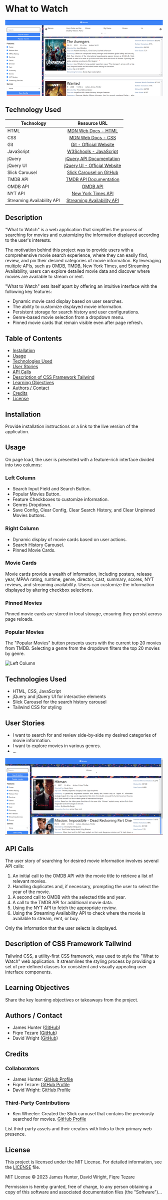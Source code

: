 # What to Watch

![Supportive GIF of your App in action](./assets/images/Screenshot%202023-10-16%20191043.png)

## Technology Used

| Technology         | Resource URL                                      |
| -------------------|:-----------------------------------------------:|
| HTML               | [MDN Web Docs - HTML](https://developer.mozilla.org/en-US/docs/Web/HTML) |
| CSS                | [MDN Web Docs - CSS](https://developer.mozilla.org/en-US/docs/Web/CSS) |
| Git                | [Git - Official Website](https://git-scm.com/) |
| JavaScript         | [W3Schools - JavaScript](https://www.w3schools.com/js/default.asp) |
| jQuery             | [jQuery API Documentation](https://api.jquery.com/) |
| jQuery UI          | [jQuery UI - Official Website](https://jqueryui.com/) |
| Slick Carousel     | [Slick Carousel on GitHub](https://github.com/kenwheeler/slick) |
| TMDB API           | [TMDB API Documentation](https://developer.themoviedb.org/docs) |
| OMDB API           | [OMDB API](https://www.omdbapi.com/) |
| NYT API            | [New York Times API](https://developer.nytimes.com/apis) |
| Streaming Availability API | [Streaming Availability API](https://rapidapi.com/movie-of-the-night-movie-of-the-night-default/api/streaming-availability) |

## Description

"What to Watch" is a web application that simplifies the process of searching for movies and customizing the information displayed according to the user's interests.

The motivation behind this project was to provide users with a comprehensive movie search experience, where they can easily find, review, and pin their desired categories of movie information. By leveraging multiple APIs, such as OMDB, TMDB, New York Times, and Streaming Availability, users can explore detailed movie data and discover where movies are available to stream or rent.

"What to Watch" sets itself apart by offering an intuitive interface with the following key features:

- Dynamic movie card display based on user searches.
- The ability to customize displayed movie information.
- Persistent storage for search history and user configurations.
- Genre-based movie selection from a dropdown menu.
- Pinned movie cards that remain visible even after page refresh.

## Table of Contents

- [Installation](#installation)
- [Usage](#usage)
- [Technologies Used](#technology-used)
- [User Stories](#user-stories)
- [API Calls](#user-stories-related-to-api-calls)
- [Description of CSS Framework Tailwind](#description-of-css-framework-tailwind)
- [Learning Objectives](#learning-objectives)
- [Authors / Contact](#authors--contact)
- [Credits](#credits)
- [License](#license)

## Installation

Provide installation instructions or a link to the live version of the application.

## Usage

On page load, the user is presented with a feature-rich interface divided into two columns:

### Left Column

- Search Input Field and Search Button.
- Popular Movies Button.
- Feature Checkboxes to customize information.
- Genres Dropdown.
- Save Config, Clear Config, Clear Search History, and Clear Unpinned Movies buttons.

### Right Column

- Dynamic display of movie cards based on user actions.
- Search History Carousel.
- Pinned Movie Cards.

### Movie Cards

Movie cards provide a wealth of information, including posters, release year, MPAA rating, runtime, genre, director, cast, summary, scores, NYT reviews, and streaming availability. Users can customize the information displayed by altering checkbox selections.

### Pinned Movies

Pinned movie cards are stored in local storage, ensuring they persist across page reloads.

### Popular Movies

The "Popular Movies" button presents users with the current top 20 movies from TMDB. Selecting a genre from the dropdown filters the top 20 movies by genre.

![Left Column](placeholder-left-column.png)

## Technologies Used

- HTML, CSS, JavaScript
- jQuery and jQuery UI for interactive elements
- Slick Carousel for the search history carousel
- Tailwind CSS for styling

## User Stories

- I want to search for and review side-by-side my desired categories of movie information.
- I want to explore movies in various genres.
- ...

![Supportive GIFs of user stories](./assets/images/Screenshot%202023-10-16%20191538.png)

## API Calls

The user story of searching for desired movie information involves several API calls:

1. An initial call to the OMDB API with the movie title to retrieve a list of relevant movies.
2. Handling duplicates and, if necessary, prompting the user to select the year of the movie.
3. A second call to OMDB with the selected title and year.
4. A call to the TMDB API for additional movie data.
5. Using the NYT API to fetch the appropriate review.
6. Using the Streaming Availability API to check where the movie is available to stream, rent, or buy.

Only the information that the user selects is displayed.

## Description of CSS Framework Tailwind

Tailwind CSS, a utility-first CSS framework, was used to style the "What to Watch" web application. It streamlines the styling process by providing a set of pre-defined classes for consistent and visually appealing user interface components.

## Learning Objectives

Share the key learning objectives or takeaways from the project.

## Authors / Contact

- James Hunter ([GitHub](https://github.com/jamessahunter))
- Fiqre Tezare ([GitHub](https://github.com/Fiqre-Ab))
- David Wright ([GitHub](https://github.com/d-a-v-i-d-w-r-i-g-h-t))

## Credits

### Collaborators

- James Hunter: [GitHub Profile](https://github.com/jamessahunter)
- Fiqre Tezare: [GitHub Profile](https://github.com/Fiqre-Ab)
- David Wright: [GitHub Profile](https://github.com/d-a-v-i-d-w-r-i-g-h-t)

### Third-Party Contributions

- Ken Wheeler: Created the Slick carousel that contains the previously searched for movies. [GitHub Profile](https://github.com/kenwheeler)

List third-party assets and their creators with links to their primary web presence.

## License

This project is licensed under the MIT License. For detailed information, see the [LICENSE](LICENSE) file.

MIT License © 2023 James Hunter, David Wright, Fiqre Tezare

Permission is hereby granted, free of charge, to any person obtaining a copy of this software and associated documentation files (the "Software")...

